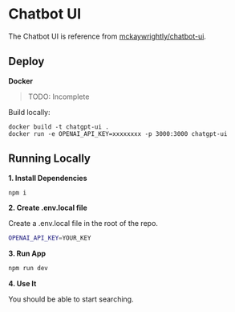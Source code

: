 # Chatbot UI

The Chatbot UI is reference from [mckaywrightly/chatbot-ui](https://github.com/mckaywrigley/chatbot-ui).

## Deploy

**Docker**

> TODO: Incomplete

Build locally:

```shell
docker build -t chatgpt-ui .
docker run -e OPENAI_API_KEY=xxxxxxxx -p 3000:3000 chatgpt-ui
```

## Running Locally

**1. Install Dependencies**

```bash
npm i
```

**2. Create .env.local file**

Create a .env.local file in the root of the repo.

```bash
OPENAI_API_KEY=YOUR_KEY
```

**3. Run App**

```bash
npm run dev
```

**4. Use It**

You should be able to start searching.

[GCSE]: https://developers.google.com/custom-search/v1/overview

